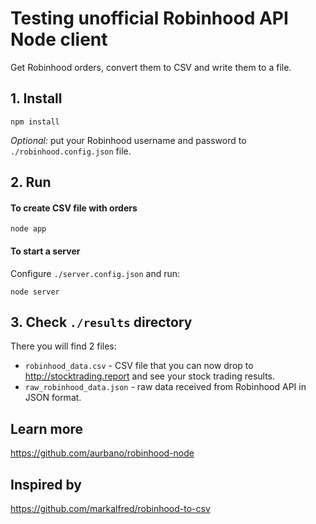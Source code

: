 # Testing unofficial Robinhood API Node client

Get Robinhood orders, convert them to CSV and write them to a file.

## 1. Install

```
npm install
```

_Optional:_ put your Robinhood username and password to `./robinhood.config.json` file.

## 2. Run

#### To create CSV file with orders

```
node app
```

#### To start a server

Configure `./server.config.json` and run:


```
node server
```

## 3. Check `./results` directory

There you will find 2 files:
+ `robinhood_data.csv` - CSV file that you can now drop to http://stocktrading.report and see your stock trading results.
+ `raw_robinhood_data.json` - raw data received from Robinhood API in JSON format.

## Learn more

https://github.com/aurbano/robinhood-node

## Inspired by

https://github.com/markalfred/robinhood-to-csv
